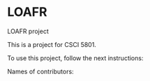 # LOAFR
LOAFR project

This is a project for CSCI 5801.

To use this project, follow the next instructions:

Names of contributors: